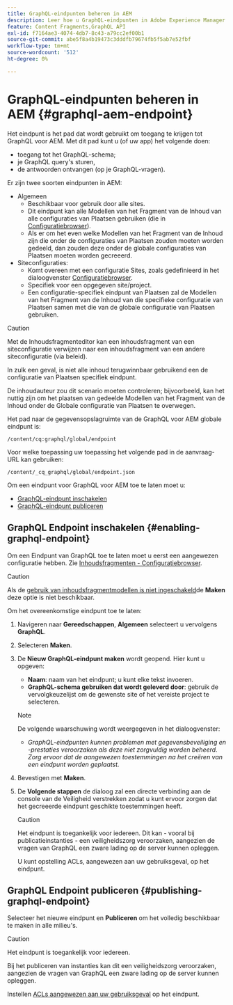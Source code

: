 ```yaml
---
title: GraphQL-eindpunten beheren in AEM
description: Leer hoe u GraphQL-eindpunten in Adobe Experience Manager as a Cloud Service beheert voor levering van inhoud zonder kop.
feature: Content Fragments,GraphQL API
exl-id: f7164ae3-4074-4db7-8c43-a79cc2ef00b1
source-git-commit: abe5f8a4b19473c3dddfb79674fb5f5ab7e52fbf
workflow-type: tm+mt
source-wordcount: '512'
ht-degree: 0%

---
```


# GraphQL-eindpunten beheren in AEM {#graphql-aem-endpoint}

Het eindpunt is het pad dat wordt gebruikt om toegang te krijgen tot GraphQL voor AEM. Met dit pad kunt u (of uw app) het volgende doen:

* toegang tot het GraphQL-schema;
* je GraphQL query&#39;s sturen,
* de antwoorden ontvangen (op je GraphQL-vragen).

Er zijn twee soorten eindpunten in AEM:

* Algemeen
   * Beschikbaar voor gebruik door alle sites.
   * Dit eindpunt kan alle Modellen van het Fragment van de Inhoud van alle configuraties van Plaatsen gebruiken (die in [Configuratiebrowser](/help/sites-cloud/administering/content-fragments/setup.md#enable-content-fragment-functionality-configuration-browser)).
   * Als er om het even welke Modellen van het Fragment van de Inhoud zijn die onder de configuraties van Plaatsen zouden moeten worden gedeeld, dan zouden deze onder de globale configuraties van Plaatsen moeten worden gecreeerd.
* Siteconfiguraties:
   * Komt overeen met een configuratie Sites, zoals gedefinieerd in het dialoogvenster [Configuratiebrowser](/help/sites-cloud/administering/content-fragments/setup.md#enable-content-fragment-functionality-configuration-browser).
   * Specifiek voor een opgegeven site/project.
   * Een configuratie-specifiek eindpunt van Plaatsen zal de Modellen van het Fragment van de Inhoud van die specifieke configuratie van Plaatsen samen met die van de globale configuratie van Plaatsen gebruiken.

>[!CAUTION]
>
>Met de Inhoudsfragmenteditor kan een inhoudsfragment van een siteconfiguratie verwijzen naar een inhoudsfragment van een andere siteconfiguratie (via beleid).
>
>In zulk een geval, is niet alle inhoud terugwinnbaar gebruikend een de configuratie van Plaatsen specifiek eindpunt.
>
>De inhoudauteur zou dit scenario moeten controleren; bijvoorbeeld, kan het nuttig zijn om het plaatsen van gedeelde Modellen van het Fragment van de Inhoud onder de Globale configuratie van Plaatsen te overwegen.

Het pad naar de gegevensopslagruimte van de GraphQL voor AEM globale eindpunt is:

`/content/cq:graphql/global/endpoint`

Voor welke toepassing uw toepassing het volgende pad in de aanvraag-URL kan gebruiken:

`/content/_cq_graphql/global/endpoint.json`

Om een eindpunt voor GraphQL voor AEM toe te laten moet u:

* [GraphQL-eindpunt inschakelen](#enabling-graphql-endpoint)
* [GraphQL-eindpunt publiceren](#publishing-graphql-endpoint)

## GraphQL Endpoint inschakelen {#enabling-graphql-endpoint}

Om een Eindpunt van GraphQL toe te laten moet u eerst een aangewezen configuratie hebben. Zie [Inhoudsfragmenten - Configuratiebrowser](/help/sites-cloud/administering/content-fragments/setup.md#enable-content-fragment-functionality-configuration-browser).

>[!CAUTION]
>
>Als de [gebruik van inhoudsfragmentmodellen is niet ingeschakeld](/help/sites-cloud/administering/content-fragments/setup.md#enable-content-fragment-functionality-configuration-browser)de **Maken** deze optie is niet beschikbaar.

Om het overeenkomstige eindpunt toe te laten:

1. Navigeren naar **Gereedschappen**, **Algemeen** selecteert u vervolgens **GraphQL**.
1. Selecteren **Maken**.
1. De **Nieuw GraphQL-eindpunt maken** wordt geopend. Hier kunt u opgeven:
   * **Naam**: naam van het eindpunt; u kunt elke tekst invoeren.
   * **GraphQL-schema gebruiken dat wordt geleverd door**: gebruik de vervolgkeuzelijst om de gewenste site of het vereiste project te selecteren.

   >[!NOTE]
   >
   >De volgende waarschuwing wordt weergegeven in het dialoogvenster:
   >
   >* *GraphQL-eindpunten kunnen problemen met gegevensbeveiliging en -prestaties veroorzaken als deze niet zorgvuldig worden beheerd. Zorg ervoor dat de aangewezen toestemmingen na het creëren van een eindpunt worden geplaatst.*

1. Bevestigen met **Maken**.
1. De **Volgende stappen** de dialoog zal een directe verbinding aan de console van de Veiligheid verstrekken zodat u kunt ervoor zorgen dat het gecreeerde eindpunt geschikte toestemmingen heeft.

   >[!CAUTION]
   >
   >Het eindpunt is toegankelijk voor iedereen. Dit kan - vooral bij publicatieinstanties - een veiligheidszorg veroorzaken, aangezien de vragen van GraphQL een zware lading op de server kunnen opleggen.
   >
   >U kunt opstelling ACLs, aangewezen aan uw gebruiksgeval, op het eindpunt.

## GraphQL Endpoint publiceren {#publishing-graphql-endpoint}

Selecteer het nieuwe eindpunt en **Publiceren** om het volledig beschikbaar te maken in alle milieu&#39;s.

>[!CAUTION]
>
>Het eindpunt is toegankelijk voor iedereen.
>
>Bij het publiceren van instanties kan dit een veiligheidszorg veroorzaken, aangezien de vragen van GraphQL een zware lading op de server kunnen opleggen.
>
>Instellen [ACLs aangewezen aan uw gebruiksgeval](/help/headless/security/permissions.md) op het eindpunt.
